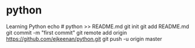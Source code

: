 # python
Learning Python
echo # python >> README.md
git init
git add README.md
git commit -m "first commit"
git remote add origin https://github.com/ejkeenan/python.git
git push -u origin master
